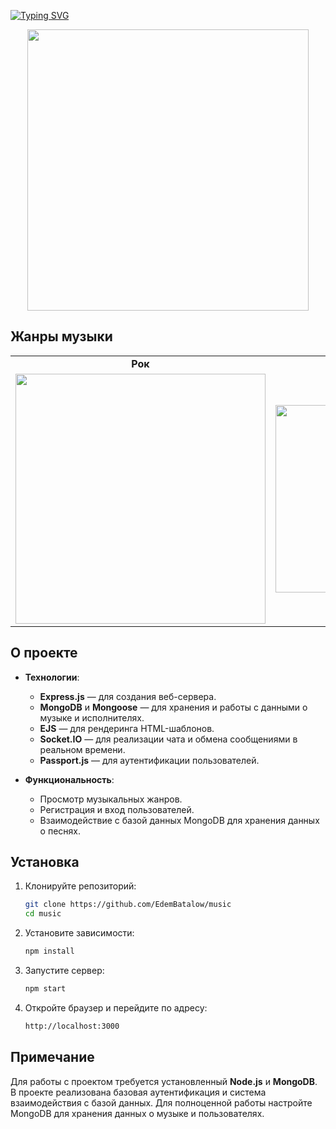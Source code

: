 <div align="left">
 
[![Typing SVG](https://readme-typing-svg.herokuapp.com?font=Abril+Fatface&size=30&pause=100&color=000000&vCenter=true&width=250&height=40&lines=Music+Project)](https://git.io/typing-svg)

</div>

<div align="center">
  <img src="https://media2.giphy.com/media/v1.Y2lkPTc5MGI3NjExcTJnMDVwM3FucGRtZ3cxYndqaGU0dHplYzltYTRnaTdlYjg3OGx0cCZlcD12MV9pbnRlcm5hbF9naWZfYnlfaWQmY3Q9Zw/PqQIVXwPWkcMg/giphy.gif" width="450"/>
</div>

## Жанры музыки
<div align="center">
<table>
  <tr>
    <td align="center"><b>Рок</b></td>
    <td align="center"><b>Фонк</b></td>
    <td align="center"><b>Поп</b></td>
  </tr>
  <tr>
    <td align="center">
      <img src="https://media1.giphy.com/media/v1.Y2lkPTc5MGI3NjExMHhjaHY1ZTBzaTBqcmUxNzEyM29leTBmdjNiYXJoN2I1eG5rdDA2ZCZlcD12MV9pbnRlcm5hbF9naWZfYnlfaWQmY3Q9Zw/dM2xuxnJCg4H6/giphy.gif" width="400"/>
    </td>
    <td align="center">
      <img src="https://media3.giphy.com/media/v1.Y2lkPTc5MGI3NjExYmp1c2JvaHpoNHk5ZnJoaXU5cWlqbDE3Mmkzcm9qOXA5MW56aTV3NyZlcD12MV9pbnRlcm5hbF9naWZfYnlfaWQmY3Q9Zw/4oMoIbIQrvCjm/giphy.gif" width="300"/>
    </td>
    <td align="center">
      <img src="https://media1.giphy.com/media/v1.Y2lkPTc5MGI3NjExcWZ4cHFndTNwZXUzYjZjMnFyMGttYzI2Nm96cnU3ZjhpMzFqMzZpZiZlcD12MV9pbnRlcm5hbF9naWZfYnlfaWQmY3Q9Zw/i1tl23cTCndAr63GKE/giphy.gif" width="250"/>
    </td>
  </tr>
</table>
</div>

## О проекте

- **Технологии**:  
  - **Express.js** — для создания веб-сервера.  
  - **MongoDB** и **Mongoose** — для хранения и работы с данными о музыке и исполнителях.  
  - **EJS** — для рендеринга HTML-шаблонов.  
  - **Socket.IO** — для реализации чата и обмена сообщениями в реальном времени.  
  - **Passport.js** — для аутентификации пользователей.

- **Функциональность**:  
  - Просмотр музыкальных жанров.  
  - Регистрация и вход пользователей.    
  - Взаимодействие с базой данных MongoDB для хранения данных о песнях.

## Установка

1. Клонируйте репозиторий:
   ```bash
   git clone https://github.com/EdemBatalow/music
   cd music
   ```

2. Установите зависимости:
   ```bash
   npm install
   ```

3. Запустите сервер:
   ```bash
   npm start
   ```

4. Откройте браузер и перейдите по адресу:
   ```bash
   http://localhost:3000
   ```

## Примечание

Для работы с проектом требуется установленный **Node.js** и **MongoDB**.  
В проекте реализована базовая аутентификация и система взаимодействия с базой данных. Для полноценной работы настройте MongoDB для хранения данных о музыке и пользователях.
